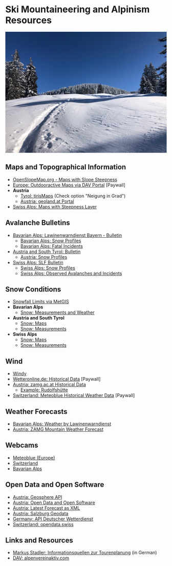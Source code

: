 # Ski Mountaineering and Alpinism Resources

![Skitouring Image](media/skitouring.jpeg)

## Maps and Topographical Information

- [OpenSlopeMap.org - Maps with Slope Steepness](https://www.openslopemap.org/karte/)
- [Europe: Outdooractive Maps via DAV Portal](https://www.alpenvereinaktiv.com/de/membership/plans.html) [Paywall]
- **Austria**
    - [Tyrol: tirisMaps](https://maps.tirol.gv.at/) (Check option "Neigung in Grad")
    - [Austria: geoland.at Portal](https://www.geoland.at/)
- [Swiss Alps: Maps with Steepness Layer](https://map.geo.admin.ch/?topic=ech&lang=de&bgLayer=ch.swisstopo.pixelkarte-farbe&layers=ch.swisstopo.hangneigung-ueber_30&layers_opacity=0.55&zoom=6&E=2769042.27&N=1148438.36)

## Avalanche Bulletins

- [Bavarian Alps: Lawinenwarndienst Bayern - Bulletin](https://lawinenwarndienst.bayern.de/)
    - [Bavarian Alps: Snow Profiles](https://lawinenwarndienst.bayern.de/schnee-wetter-bayern/schneeprofile/)
    - [Bavarian Alps: Fatal Incidents](https://lawinenwarndienst.bayern.de/toedliche-lawinenunfaelle-im-bayerischen-alpenraum/)
- [Austria and South Tyrol: Bulletin](https://lawinen.report/bulletin/latest)
    - [Austria: Snow Profiles](https://www.lawis.at/profile/)
- [Swiss Alps: SLF Bulletin](https://whiterisk.ch/de/conditions)
    - [Swiss Alps: Snow Profiles](https://whiterisk.ch/en/conditions/snow-profiles)
    - [Swiss Alps: Observed Avalanches and Incidents](https://whiterisk.ch/en/conditions/current-avalanches)

## Snow Conditions

- [Snowfall Limits via MetGIS](https://www.metgis.com/de/domains/alpen/schneefallgrenze/gfs/)
- **Bavarian Alps**
    - [Snow: Measurements and Weather](https://lawinenwarndienst.bayern.de/schnee-wetter-bayern/wetter-schnee-messstationen/)
- **Austria and South Tyrol**
    - [Snow: Maps](https://avalanche.report/weather/map/)
    - [Snow: Measurements](https://avalanche.report/weather/measurements)
- **Swiss Alps**
    - [Snow: Maps](https://whiterisk.ch/de/conditions/snow-maps/new_snow)
    - [Snow: Measurements](https://whiterisk.ch/en/conditions/measurements/snow-depth)

## Wind

- [Windy](https://www.windy.com/47.493/10.073?iconD2,gust,47.480,10.073,13)
- [Wetteronline.de: Historical Data](https://www.wetteronline.de/rueckblick) [Paywall]
- [Austria: zamg.ac.at Historical Data](https://www.zamg.ac.at/cms/de/wetter/wetterwerte-analysen/tawes-verlaufsgraphiken)
    - [Example: Rudolfshütte](https://www.zamg.ac.at/cms/de/wetter/wetterwerte-analysen/tawes-verlaufsgraphiken/rudolfshuette/wind_u_spitzen/?mode=geo&druckang=red)
- [Switzerland: Meteoblue Historical Weather Data](https://www.meteoblue.com/en/weather/archive/export) [Paywall]

## Weather Forecasts

- [Bavarian Alps: Weather by Lawinenwarndienst](https://lawinenwarndienst.bayern.de/schnee-wetter-bayern/bergwetterbericht-bayern/)
- [Austria: ZAMG Mountain Weather Forecast](https://www.zamg.ac.at/cms/de/wetter/produkte-und-services/bergwetter/oesterreich)

## Webcams

- [Meteoblue (Europe)](https://www.meteoblue.com/en/weather/webcams/hochgrat_germany_2903206)
- [Switzerland](https://www.kaikowetter.ch/zentralschweiz.html)
- [Bavarian Alps](https://lawinenwarndienst.bayern.de/schnee-wetter-bayern/webcams/)

## Open Data and Open Software

- [Austria: Geosphere API](https://dataset.api.hub.geosphere.at/v1/docs/#)
- [Austria: Open Data and Open Software](https://lawinen.report/more/open-data)
- [Austria: Latest Forecast as XML](https://avalanche.report/albina_files/latest/de.xml)
- [Austria: Salzburg Geodata](https://www.salzburg.gv.at/themen/salzburg/geodaten/download)
- [Germany: API Deutscher Wetterdienst](https://dwd.api.bund.dev/)
- [Switzerland: opendata.swiss](https://opendata.swiss/en/dataset?keywords_en=weather)

## Links and Resources

- [Markus Stadler: Informationsquellen zur Tourenplanung](https://www.stadler-markus.de/skitouren/informationsquellen-zur-tourenplanung.html) (in German)
- [DAV: alpenvereinaktiv.com](https://www.alpenvereinaktiv.com/de/)